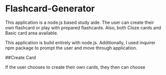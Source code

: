 # Flashcard-Generator
This application is a node.js based study aide.  The user can create their own flashcard or play with prepared flashcards.  Also, both Cloze cards and Basic card area available.

This application is build entirely with node.js.  Additionally, I used inquirer npm package to prompt the user and move through application.


##Create Card

If the user chooses to create their own cards, they then can choose  
